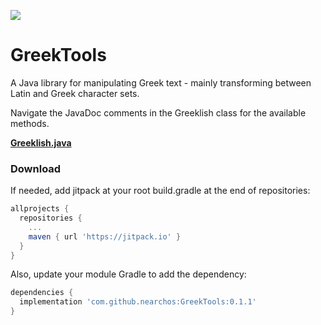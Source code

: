 [![](https://jitpack.io/v/nearchos/GreekTools.svg)](https://jitpack.io/#nearchos/GreekTools)

# GreekTools

A Java library for manipulating Greek text - mainly transforming between Latin and Greek character sets.

Navigate the JavaDoc comments in the Greeklish class for the available methods.

[**Greeklish.java**](https://github.com/nearchos/GreekTools/blob/master/src/main/java/com/aspectsense/greektools/Greeklish.java)

### Download

If needed, add jitpack at your root build.gradle at the end of repositories:

```gradle
allprojects {
  repositories {
    ...
    maven { url 'https://jitpack.io' }
  }
}
```

Also, update your module Gradle to add the dependency:

```gradle
dependencies {
  implementation 'com.github.nearchos:GreekTools:0.1.1'
}
```
